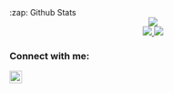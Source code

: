 <summary>:zap: Github Stats</summary>

<div align="center">
  <a target="_blank" href="https://github.com/rijan-chapagain">
    <img src="https://github-readme-stats.vercel.app/api/top-langs/?username=rijan-chapagain&layout=compact&langs_count=15&count_private=true&custom_title=Most Used Languages">
  </a>
</div>
<div align="center">
  <a target="_blank" href="https://github.com/rijan-chapagain">
    <img src="https://github-readme-stats.vercel.app/api?username=rijan-chapagain&hide=prs&count_private=true&show_icons=true&custom_title=Github Stats" />
  </a>
  <a target="_blank" href="https://github.com/rijan-chapagain">
    <img src="https://github-readme-stats.vercel.app/api/wakatime?username=rijan-chapagain&layout=compact&theme=midnight-purple&custom_title=Programming%20Times%20(since%20Jul%203%202021)">
  </a>
</div>

### Connect with me:

[<img alt="Rijan | LinkedIn" width="22px" src="https://cdn.jsdelivr.net/npm/simple-icons@v3/icons/linkedin.svg" />][linkedin]

[linkedin]: https://www.linkedin.com/in/rijan-chapagain/ 
